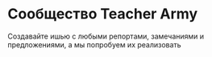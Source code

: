 # Сообщество Teacher Army

Создавайте ишью с любыми репортами, замечаниями и предложениями, а мы попробуем их реализовать
